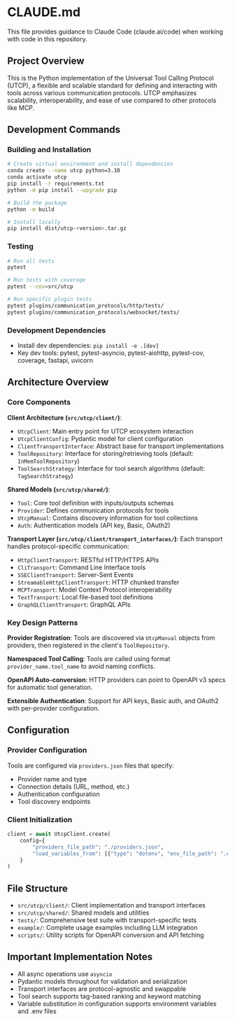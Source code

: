 # CLAUDE.md

This file provides guidance to Claude Code (claude.ai/code) when working with code in this repository.

## Project Overview

This is the Python implementation of the Universal Tool Calling Protocol (UTCP), a flexible and scalable standard for defining and interacting with tools across various communication protocols. UTCP emphasizes scalability, interoperability, and ease of use compared to other protocols like MCP.

## Development Commands

### Building and Installation
```bash
# Create virtual environment and install dependencies
conda create --name utcp python=3.10
conda activate utcp
pip install -r requirements.txt
python -m pip install --upgrade pip

# Build the package
python -m build

# Install locally
pip install dist/utcp-<version>.tar.gz
```

### Testing
```bash
# Run all tests
pytest

# Run tests with coverage
pytest --cov=src/utcp

# Run specific plugin tests
pytest plugins/communication_protocols/http/tests/
pytest plugins/communication_protocols/websocket/tests/
```

### Development Dependencies
- Install dev dependencies: `pip install -e .[dev]`
- Key dev tools: pytest, pytest-asyncio, pytest-aiohttp, pytest-cov, coverage, fastapi, uvicorn

## Architecture Overview

### Core Components

**Client Architecture (`src/utcp/client/`)**:
- `UtcpClient`: Main entry point for UTCP ecosystem interaction
- `UtcpClientConfig`: Pydantic model for client configuration
- `ClientTransportInterface`: Abstract base for transport implementations
- `ToolRepository`: Interface for storing/retrieving tools (default: `InMemToolRepository`)
- `ToolSearchStrategy`: Interface for tool search algorithms (default: `TagSearchStrategy`)

**Shared Models (`src/utcp/shared/`)**:
- `Tool`: Core tool definition with inputs/outputs schemas
- `Provider`: Defines communication protocols for tools
- `UtcpManual`: Contains discovery information for tool collections
- `Auth`: Authentication models (API key, Basic, OAuth2)

**Transport Layer (`src/utcp/client/transport_interfaces/`)**:
Each transport handles protocol-specific communication:
- `HttpClientTransport`: RESTful HTTP/HTTPS APIs
- `CliTransport`: Command Line Interface tools
- `SSEClientTransport`: Server-Sent Events
- `StreamableHttpClientTransport`: HTTP chunked transfer
- `MCPTransport`: Model Context Protocol interoperability
- `TextTransport`: Local file-based tool definitions
- `GraphQLClientTransport`: GraphQL APIs

### Key Design Patterns

**Provider Registration**: Tools are discovered via `UtcpManual` objects from providers, then registered in the client's `ToolRepository`.

**Namespaced Tool Calling**: Tools are called using format `provider_name.tool_name` to avoid naming conflicts.

**OpenAPI Auto-conversion**: HTTP providers can point to OpenAPI v3 specs for automatic tool generation.

**Extensible Authentication**: Support for API keys, Basic auth, and OAuth2 with per-provider configuration.

## Configuration

### Provider Configuration
Tools are configured via `providers.json` files that specify:
- Provider name and type
- Connection details (URL, method, etc.)
- Authentication configuration
- Tool discovery endpoints

### Client Initialization
```python
client = await UtcpClient.create(
    config={
        "providers_file_path": "./providers.json",
        "load_variables_from": [{"type": "dotenv", "env_file_path": ".env"}]
    }
)
```

## File Structure

- `src/utcp/client/`: Client implementation and transport interfaces
- `src/utcp/shared/`: Shared models and utilities
- `tests/`: Comprehensive test suite with transport-specific tests
- `example/`: Complete usage examples including LLM integration
- `scripts/`: Utility scripts for OpenAPI conversion and API fetching

## Important Implementation Notes

- All async operations use `asyncio`
- Pydantic models throughout for validation and serialization
- Transport interfaces are protocol-agnostic and swappable
- Tool search supports tag-based ranking and keyword matching
- Variable substitution in configuration supports environment variables and .env files